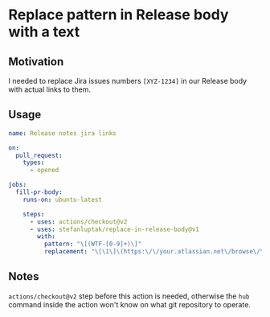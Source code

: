 # Replace pattern in Release body with a text

## Motivation

I needed to replace Jira issues numbers `[XYZ-1234]` in our Release body with actual links to them.

## Usage

```yaml
name: Release notes jira links

on:
  pull_request:
    types:
      - opened

jobs:
  fill-pr-body:
    runs-on: ubuntu-latest

    steps:
      - uses: actions/checkout@v2
      - uses: stefanluptak/replace-in-release-body@v1
        with:
          pattern: "\[(WTF-[0-9]+)\]"
          replacement: "\[\1\]\(https:\/\/your.atlassian.net\/browse\/\1\)"
```

## Notes

`actions/checkout@v2` step before this action is needed, otherwise the `hub` command inside the action won't know on what git repository to operate.